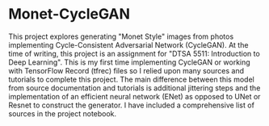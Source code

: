 # Monet-CycleGAN
This project explores generating "Monet Style" images from photos implementing Cycle-Consistent Adversarial Network (CycleGAN). At the time of writing, this project is an assignment for "DTSA 5511: Introduction to Deep Learning". This is my first time implementing CycleGAN or working with TensorFlow Record (tfrec) files so I relied upon many sources and tutorials to complete this project. The main difference between this model from source documentation and tutorials is additional jittering steps and the implementation of an efficient neural network (ENet) as opposed to UNet or Resnet to construct the generator. I have included a comprehensive list of sources in the project notebook.
